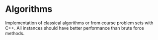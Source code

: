 # Algorithms
Implementation of classical algorithms or from course problem sets with C++. All instances should have better performance than brute force methods.
